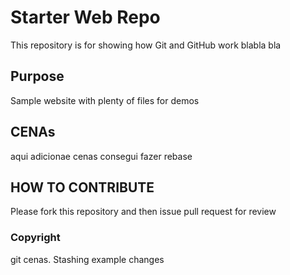# Starter Web Repo

This repository is for showing how Git and GitHub work
blabla bla
## Purpose

Sample website with plenty of files for demos

## CENAs
aqui adicionae cenas 
consegui fazer rebase

## HOW TO CONTRIBUTE

Please fork this repository and then issue pull request for review

### Copyright

git cenas. Stashing example changes